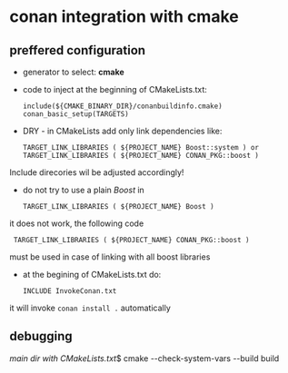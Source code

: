 # conan integration with cmake

## preffered configuration

* generator to select: **cmake**
* code to inject at the beginning of CMakeLists.txt: 

      include(${CMAKE_BINARY_DIR}/conanbuildinfo.cmake)
      conan_basic_setup(TARGETS)
* DRY - in CMakeLists add only link dependencies like: 

      TARGET_LINK_LIBRARIES ( ${PROJECT_NAME} Boost::system ) or 
      TARGET_LINK_LIBRARIES ( ${PROJECT_NAME} CONAN_PKG::boost )
Include direcories wil be adjusted accordingly!
* do not try to use a plain _Boost_ in 

      TARGET_LINK_LIBRARIES ( ${PROJECT_NAME} Boost )
it does not work, the following code

     TARGET_LINK_LIBRARIES ( ${PROJECT_NAME} CONAN_PKG::boost )
must be used in case of linking with all boost libraries
* at the begining of CMakeLists.txt do:

      INCLUDE InvokeConan.txt
it will invoke `conan install .` automatically

## debugging
*main dir with CMakeLists.txt*$ cmake --check-system-vars --build build
